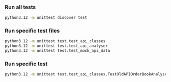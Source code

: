 ### Run all tests

```bash
python3.12 -m unittest discover test
```

### Run specific test files

```bash
python3.12 -m unittest test.test_api_classes
python3.12 -m unittest test.test_api_analyser
python3.12 -m unittest test.test_mock_api_data
```

### Run specific test

```bash
python3.12 -m unittest test.test_api_classes.TestOldAPIOrderBookAnalyser.test_get_latency
```
